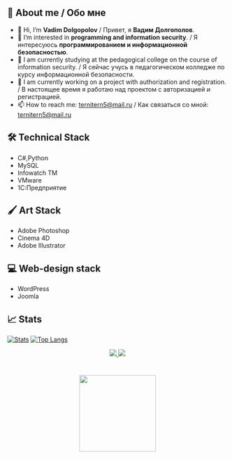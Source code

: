 ## 📎 About me / Обо мне 

- 👋 Hi, I’m **Vadim Dolgopolov** /                                                                       Привет, я **Вадим Долгополов**.
- 👀 I’m interested in **programming and information security**. /                                       Я интересуюсь **программированием и информационной безопасностью**.
- 💼 I am currently studying at the pedagogical college on the course of information security. /         Я сейчас учусь в педагогическом колледже по курсу информационной безопасности.
- 🧠 I am currently working on a project with authorization and registration. /                          В настоящее время я работаю над проектом с авторизацией и регистрацией.
- 📫 How to reach me: ternitern5@mail.ru /                                                               Как связаться со мной: ternitern5@mail.ru

## 🛠 Technical Stack 
*   C#,Python
*   MySQL
*   Infowatch TM
*   VMware
*   1C:Предприятие 
## 🖌 Art Stack 
*   Adobe Photoshop
*   Cinema 4D
*   Adobe Illustrator
## 💻 Web-design stack 
*   WordPress
*   Joomla
## 📈 Stats
[![Stats](https://github-readme-stats.vercel.app/api?username=begottten)](https://github.com/anuraghazra/github-readme-stats)
[![Top Langs](https://github-readme-stats.vercel.app/api/top-langs/?username=begottten)](https://github.com/anuraghazra/github-readme-stats)
<p align='center'>
   <a href="https://www.vk.com/vdmdlg/">
       <img src="https://img.shields.io/badge/вконтакте-%232E87FB.svg?&style=for-the-badge&logo=vk&logoColor=white"/>
   <a href="https://www.instagram.com/vdmdlg/">
       <img src="https://img.shields.io/badge/Instagram-E4405F?style=for-the-badge&logo=instagram&logoColor=white"/>
<div align="center" style="margin: 40px 0">
   <a href="https://github.com/begottten/github-profile-views-counter">
       <img width="175px" src="https://komarev.com/ghpvc/?username=begottten&color=DE002D">
   </a>
</div>
      

      

